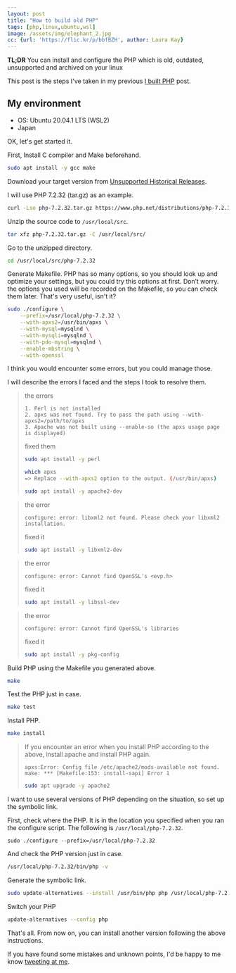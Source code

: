 ```yaml
---
layout: post
title: "How to build old PHP"
tags: [php,linux,ubuntu,wsl]
image: /assets/img/elephant_2.jpg
cc: {url: 'https://flic.kr/p/bbfBZH', author: Laura Kay}
---
```


**TL;DR** You can install and configure the PHP which is old, outdated, unsupported and archived on your linux

This post is the steps I've taken in my previous [I built PHP](/i-built-php.html) post.

## My environment

- OS: Ubuntu 20.04.1 LTS (WSL2)
- Japan

OK, let's get started it.

First, Install C compiler and Make beforehand.

```bash
sudo apt install -y gcc make
```

Download your target version from [Unsupported Historical Releases](https://www.php.net/releases/).

I will use PHP 7.2.32 (tar.gz) as an example.

```bash
curl -Lso php-7.2.32.tar.gz https://www.php.net/distributions/php-7.2.32.tar.gz
```

Unzip the source code to `/usr/local/src`.

```bash
tar xfz php-7.2.32.tar.gz -C /usr/local/src/
```

Go to the unzipped directory.

```bash
cd /usr/local/src/php-7.2.32
```

Generate Makefile.
PHP has so many options, so you should look up and optimize your settings, but you could try this options at first.
Don’t worry. the options you used will be recorded on the Makefile, so you can check them later. That's very useful, isn't it?

```bash
sudo ./configure \
    --prefix=/usr/local/php-7.2.32 \
    --with-apxs2=/usr/bin/apxs \
    --with-mysql=mysqlnd \
    --with-mysqli=mysqlnd \
    --with-pdo-mysql=mysqlnd \
    --enable-mbstring \
    --with-openssl
```

I think you would encounter some errors, but you could manage those.

I will describe the errors I faced and the steps I took to resolve them.

> the errors
> ```
> 1. Perl is not installed
> 2. apxs was not found. Try to pass the path using --with-apxs2=/path/to/apxs
> 3. Apache was not built using --enable-so (the apxs usage page is displayed)
> ```
> fixed them
> ```bash
> sudo apt install -y perl
> ```
> ```bash
> which apxs
> => Replace --with-apxs2 option to the output. (/usr/bin/apxs)
> ```
> ```bash
> sudo apt install -y apache2-dev
> ```

> the error
> ```
> configure: error: libxml2 not found. Please check your libxml2 installation.
> ```
> fixed it
> ```bash
> sudo apt install -y libxml2-dev
> ```

> the error
> ```
> configure: error: Cannot find OpenSSL's <evp.h>
> ```
> fixed it
> ```bash
> sudo apt install -y libssl-dev
> ```

> the error
> ```
> configure: error: Cannot find OpenSSL's libraries
> ```
> fixed it
> ```bash
> sudo apt install -y pkg-config
> ```

Build PHP using the Makefile you generated above.

```bash
make
```

Test the PHP just in case.

```bash
make test
```

Install PHP.

```bash
make install
```

> If you encounter an error when you install PHP according to the above, install apache and install PHP again. 
> ```
> apxs:Error: Config file /etc/apache2/mods-available not found.
> make: *** [Makefile:153: install-sapi] Error 1
> ```
> ```bash
> sudo apt upgrade -y apache2
> ```

I want to use several versions of PHP depending on the situation, so set up the symbolic link.

First, check where the PHP. It is in the location you specified when you ran the configure script.
The following is `/usr/local/php-7.2.32`.

```
sudo ./configure --prefix=/usr/local/php-7.2.32
```

And check the PHP version just in case.

```bash
/usr/local/php-7.2.32/bin/php -v
```

Generate the symbolic link.

```bash
sudo update-alternatives --install /usr/bin/php php /usr/local/php-7.2.32/bin/php 72
```

Switch your PHP

```bash
update-alternatives --config php
```

That's all. From now on, you can install another version following the above instructions.

If you have found some mistakes and unknown points, I'd be happy to me know [tweeting at me](https://twitter.com/intent/tweet?text=%40_takanawa_).